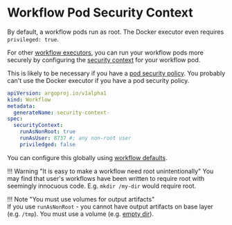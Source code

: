 # Workflow Pod Security Context

By default, a workflow pods run as root. The Docker executor even requires `privileged: true`.

For other [workflow executors](workflow-executors.md), you can run your workflow pods more securely by configuring the [security context](https://kubernetes.io/docs/tasks/configure-pod-container/security-context/) for your workflow pod.

This is likely to be necessary if you have a [pod security policy](https://kubernetes.io/docs/concepts/policy/pod-security-policy/). You probably can't use the Docker executor if you have a pod security policy. 

```yaml
apiVersion: argoproj.io/v1alpha1
kind: Workflow
metadata:
  generateName: security-context-
spec:
  securityContext:
    runAsNonRoot: true
    runAsUser: 8737 #; any non-root user
    priviledged: false
```

You can configure this globally using [workflow defaults](default-workflow-specs.md).
 
!!! Warning "It is easy to make a workflow need root unintentionally"
    You may find that user's workflows have been written to require root with seemingly innocuous code. E.g. `mkdir /my-dir` would require root. 

!!! Note "You must use volumes for output artifacts"  
    If you use `runAsNonRoot` - you cannot have output artifacts on base layer (e.g. `/tmp`). You must use a volume (e.g. [empty dir](empty-dir.md)).  

